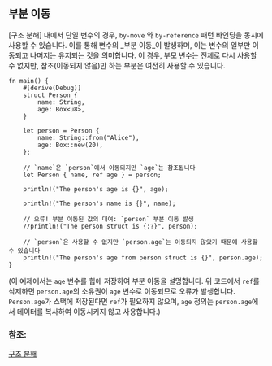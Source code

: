 ## 부분 이동

[구조 분해] 내에서 단일 변수의 경우, `by-move` 와 `by-reference` 패턴 바인딩을 동시에 사용할 수 있습니다. 이를 통해 변수의 _부분 이동_이 발생하며, 이는 변수의 일부만 이동되고 나머지는 유지되는 것을 의미합니다. 이 경우, 부모 변수는 전체로 다시 사용할 수 없지만, 참조(이동되지 않음)만 하는 부분은 여전히 사용할 수 있습니다.

```rust,editable
fn main() {
    #[derive(Debug)]
    struct Person {
        name: String,
        age: Box<u8>,
    }

    let person = Person {
        name: String::from("Alice"),
        age: Box::new(20),
    };

    // `name`은 `person`에서 이동되지만 `age`는 참조됩니다
    let Person { name, ref age } = person;

    println!("The person's age is {}", age);

    println!("The person's name is {}", name);

    // 오류! 부분 이동된 값의 대여: `person` 부분 이동 발생
    //println!("The person struct is {:?}", person);

    // `person`은 사용할 수 없지만 `person.age`는 이동되지 않았기 때문에 사용할 수 있습니다
    println!("The person's age from person struct is {}", person.age);
}
```
(이 예제에서는 `age` 변수를 힙에 저장하여 부분 이동을 설명합니다. 위 코드에서 `ref`를 삭제하면 `person.age`의 소유권이 `age` 변수로 이동되므로 오류가 발생합니다. `Person.age`가 스택에 저장된다면 `ref`가 필요하지 않으며, `age` 정의는 `person.age`에서 데이터를 복사하여 이동시키지 않고 사용합니다.)

### 참조:
[구조 분해][destructuring]

[destructuring]: ../../flow_control/match/destructuring.md
